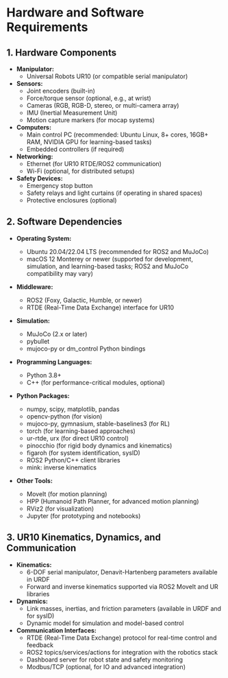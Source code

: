 # Hardware and Software Requirements

## 1. Hardware Components

- **Manipulator:**
	- Universal Robots UR10 (or compatible serial manipulator)
- **Sensors:**
	- Joint encoders (built-in)
	- Force/torque sensor (optional, e.g., at wrist)
	- Cameras (RGB, RGB-D, stereo, or multi-camera array)
	- IMU (Inertial Measurement Unit)
	- Motion capture markers (for mocap systems)
- **Computers:**
	- Main control PC (recommended: Ubuntu Linux, 8+ cores, 16GB+ RAM, NVIDIA GPU for learning-based tasks)
	- Embedded controllers (if required)
- **Networking:**
	- Ethernet (for UR10 RTDE/ROS2 communication)
	- Wi-Fi (optional, for distributed setups)
- **Safety Devices:**
	- Emergency stop button
	- Safety relays and light curtains (if operating in shared spaces)
	- Protective enclosures (optional)

## 2. Software Dependencies
- **Operating System:**
	- Ubuntu 20.04/22.04 LTS (recommended for ROS2 and MuJoCo)
	- macOS 12 Monterey or newer (supported for development, simulation, and learning-based tasks; ROS2 and MuJoCo compatibility may vary)
- **Middleware:**
	- ROS2 (Foxy, Galactic, Humble, or newer)
	- RTDE (Real-Time Data Exchange) interface for UR10
- **Simulation:**
	- MuJoCo (2.x or later)
	- pybullet
	- mujoco-py or dm_control Python bindings
- **Programming Languages:**
	- Python 3.8+
	- C++ (for performance-critical modules, optional)
- **Python Packages:**
	- numpy, scipy, matplotlib, pandas
    - opencv-python (for vision)
    - mujoco-py, gymnasium, stable-baselines3 (for RL)
    - torch (for learning-based approaches)
    - ur-rtde, urx (for direct UR10 control)
	- pinocchio (for rigid body dynamics and kinematics)
	- figaroh (for system identification, sysID)
    - ROS2 Python/C++ client libraries
    - mink: inverse kinematics

- **Other Tools:**
    - MoveIt (for motion planning)
    - HPP (Humanoid Path Planner, for advanced motion planning)
    - RViz2 (for visualization)
    - Jupyter (for prototyping and notebooks)

## 3. UR10 Kinematics, Dynamics, and Communication

- **Kinematics:**
	- 6-DOF serial manipulator, Denavit-Hartenberg parameters available in URDF
	- Forward and inverse kinematics supported via ROS2 MoveIt and UR libraries
- **Dynamics:**
	- Link masses, inertias, and friction parameters (available in URDF and for sysID)
	- Dynamic model for simulation and model-based control
- **Communication Interfaces:**
	- RTDE (Real-Time Data Exchange) protocol for real-time control and feedback
	- ROS2 topics/services/actions for integration with the robotics stack
	- Dashboard server for robot state and safety monitoring
	- Modbus/TCP (optional, for IO and advanced integration)
